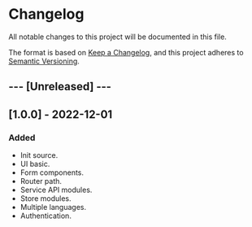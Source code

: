 # Changelog
All notable changes to this project will be documented in this file.

The format is based on [Keep a Changelog](https://keepachangelog.com/en/1.0.0/),
and this project adheres to [Semantic Versioning](https://semver.org/spec/v2.0.0.html).

## --- [Unreleased] ---
## [1.0.0] - 2022-12-01

### Added
- Init source.
- UI basic.
- Form components.
- Router path.
- Service API modules.
- Store modules.
- Multiple languages.
- Authentication.
